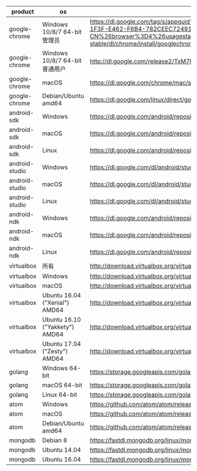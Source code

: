 product | os | uri | filename
--------|----|-----|---------
google-chrome | Windows 10/8/7 64-bit管理员 | https://dl.google.com/tag/s/appguid%3D%7B8A69D345-D564-463C-AFF1-A69D9E530F96%7D%26iid%3D%7BBF9FDEDC-1F3F-E462-F6B4-782CEEC72491%7D%26lang%3Dzh-CN%26browser%3D4%26usagestats%3D1%26appname%3DGoogle%2520Chrome%26needsadmin%3Dprefers%26ap%3Dx64-stable/dl/chrome/install/googlechromestandaloneenterprise64.msi | /dev/null
google-chrome | Windows 10/8/7 64-bit普通用户 | http://dl.google.com/release2/TxM7h4ZkDQg/59.0.3071.104_chrome_installer.exe | /dev/null
google-chrome | macOS | https://dl.google.com/chrome/mac/stable/GGRO/googlechrome.dmg | chrome/mac/59.0.3071.104_googlechrome.dmg
google-chrome | Debian/Ubuntu amd64 | https://dl.google.com/linux/direct/google-chrome-stable_current_amd64.deb | chrome/linux/59.0.3071.104_google-chrome-stable_current_amd64.deb
android-sdk | Windows | https://dl.google.com/android/repository/sdk-tools-windows-3859397.zip | /dev/null
android-sdk | macOS | https://dl.google.com/android/repository/sdk-tools-darwin-3859397.zip |
android-sdk | Linux | https://dl.google.com/android/repository/sdk-tools-linux-3859397.zip |
android-studio | Windows | https://dl.google.com/dl/android/studio/install/2.3.3.0/android-studio-ide-162.4069837-windows.exe | /dev/null
android-studio | macOS | https://dl.google.com/dl/android/studio/install/2.3.3.0/android-studio-ide-162.4069837-mac.dmg |
android-studio | Linux | https://dl.google.com/dl/android/studio/ide-zips/2.3.3.0/android-studio-ide-162.4069837-linux.zip |
android-ndk | Windows | https://dl.google.com/android/repository/android-ndk-r15-windows-x86_64.zip | /dev/null
android-ndk | macOS | https://dl.google.com/android/repository/android-ndk-r15-darwin-x86_64.zip |
android-ndk | Linux | https://dl.google.com/android/repository/android-ndk-r15-linux-x86_64.zip |
virtualbox | 所有 | http://download.virtualbox.org/virtualbox/5.1.22/Oracle_VM_VirtualBox_Extension_Pack-5.1.22-115126.vbox-extpack |
virtualbox | Windows | http://download.virtualbox.org/virtualbox/5.1.22/VirtualBox-5.1.22-115126-Win.exe | /dev/null
virtualbox | macOS | http://download.virtualbox.org/virtualbox/5.1.22/VirtualBox-5.1.22-115126-OSX.dmg |
virtualbox | Ubuntu 16.04 ("Xenial") AMD64 | http://download.virtualbox.org/virtualbox/5.1.22/virtualbox-5.1_5.1.22-115126~Ubuntu~xenial_amd64.deb | virtualbox/5.1.22/virtualbox-5.1.22-115126-Ubuntu-xenial-amd64.deb
virtualbox | Ubuntu 16.10 ("Yakkety") AMD64 | http://download.virtualbox.org/virtualbox/5.1.22/virtualbox-5.1_5.1.22-115126~Ubuntu~yakkety_amd64.deb | virtualbox/5.1.22/virtualbox-5.1.22-115126-Ubuntu-yakkety-amd64.deb
virtualbox | Ubuntu 17.04 ("Zesty") AMD64 | http://download.virtualbox.org/virtualbox/5.1.22/virtualbox-5.1_5.1.22-115126~Ubuntu~zesty_amd64.deb | virtualbox/5.1.22/virtualbox-5.1.22-115126-Ubuntu-zesty-amd64.deb
golang | Windows 64-bit | https://storage.googleapis.com/golang/go1.8.3.windows-amd64.msi | /dev/null
golang | macOS 64-bit | https://storage.googleapis.com/golang/go1.8.3.darwin-amd64.pkg |
golang | Linux 64-bit | https://storage.googleapis.com/golang/go1.8.3.linux-amd64.tar.gz |
atom | Windows | https://github.com/atom/atom/releases/download/v1.18.0/AtomSetup.exe | /dev/null
atom | macOS | https://github.com/atom/atom/releases/download/v1.18.0/atom-mac.zip | atom/atom-mac-1.18.0.zip
atom | Debian/Ubuntu amd64 | https://github.com/atom/atom/releases/download/v1.18.0/atom-amd64.deb | atom/atom-amd64-1.18.0.deb
mongodb | Debian 8 | https://fastdl.mongodb.org/linux/mongodb-linux-x86_64-debian81-3.4.0.tgz |
mongodb | Ubuntu 14.04 | https://fastdl.mongodb.org/linux/mongodb-linux-x86_64-ubuntu1404-3.4.0.tgz |
mongodb | Ubuntu 16.04 | https://fastdl.mongodb.org/linux/mongodb-linux-x86_64-ubuntu1604-3.4.0.tgz |
